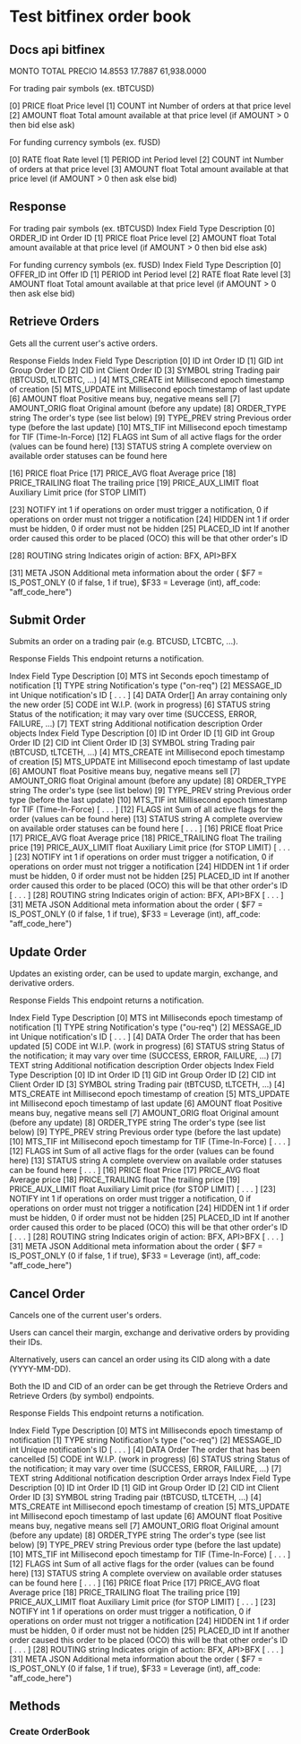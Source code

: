 # Test bitfinex order book

## Docs api bitfinex

MONTO   TOTAL   PRECIO
14.8553 17.7887 61,938.0000

For trading pair symbols (ex. tBTCUSD)

[0]	PRICE	float	Price level
[1]	COUNT	int	Number of orders at that price level
[2]	AMOUNT	float	Total amount available at that price level (if AMOUNT > 0 then bid else ask)


For funding currency symbols (ex. fUSD)

[0]	RATE	float	Rate level
[1]	PERIOD	int	Period level
[2]	COUNT	int	Number of orders at that price level
[3]	AMOUNT	float	Total amount available at that price level (if AMOUNT > 0 then ask else bid)


## Response
For trading pair symbols (ex. tBTCUSD)
Index	Field	Type	Description
[0]	ORDER_ID	int	Order ID
[1]	PRICE	float	Price level
[2]	AMOUNT	float	Total amount available at that price level (if AMOUNT > 0 then bid else ask)


For funding currency symbols (ex. fUSD)
Index	Field	Type	Description
[0]	OFFER_ID	int	Offer ID
[1]	PERIOD	int	Period level
[2]	RATE	float	Rate level
[3]	AMOUNT	float	Total amount available at that price level (if AMOUNT > 0 then ask else bid)

## Retrieve Orders
Gets all the current user's active orders.

Response Fields
Index	Field	Type	Description
[0]	ID	int	Order ID
[1]	GID	int	Group Order ID
[2]	CID	int	Client Order ID
[3]	SYMBOL	string	Trading pair (tBTCUSD, tLTCBTC, ...)
[4]	MTS_CREATE	int	Millisecond epoch timestamp of creation
[5]	MTS_UPDATE	int	Millisecond epoch timestamp of last update
[6]	AMOUNT	float	Positive means buy, negative means sell
[7]	AMOUNT_ORIG	float	Original amount (before any update)
[8]	ORDER_TYPE	string	The order's type (see list below)
[9]	TYPE_PREV	string	Previous order type (before the last update)
[10]	MTS_TIF	int	Millisecond epoch timestamp for TIF (Time-In-Force)
[12]	FLAGS	int	Sum of all active flags for the order (values can be found here)
[13]	STATUS	string	A complete overview on available order statuses can be found here

[16]	PRICE	float	Price
[17]	PRICE_AVG	float	Average price
[18]	PRICE_TRAILING	float	The trailing price
[19]	PRICE_AUX_LIMIT	float	Auxiliary Limit price (for STOP LIMIT)

[23]	NOTIFY	int	1 if operations on order must trigger a notification, 0 if operations on order must not trigger a notification
[24]	HIDDEN	int	1 if order must be hidden, 0 if order must not be hidden
[25]	PLACED_ID	int	If another order caused this order to be placed (OCO) this will be that other order's ID

[28]	ROUTING	string	Indicates origin of action: BFX, API>BFX

[31]	META	JSON	Additional meta information about the order ( $F7 = IS_POST_ONLY (0 if false, 1 if true), $F33 = Leverage (int), aff_code: "aff_code_here")

## Submit Order
Submits an order on a trading pair (e.g. BTCUSD, LTCBTC, ...).

Response Fields
This endpoint returns a notification.

Index	Field	Type	Description
[0]	MTS	int	Seconds epoch timestamp of notification
[1]	TYPE	string	Notification's type ("on-req")
[2]	MESSAGE_ID	int	Unique notification's ID
[ . . . ]
[4]	DATA	Order[]	An array containing only the new order
[5]	CODE	int	W.I.P. (work in progress)
[6]	STATUS	string	Status of the notification; it may vary over time (SUCCESS, ERROR, FAILURE, ...)
[7]	TEXT	string	Additional notification description
Order objects
Index	Field	Type	Description
[0]	ID	int	Order ID
[1]	GID	int	Group Order ID
[2]	CID	int	Client Order ID
[3]	SYMBOL	string	Trading pair (tBTCUSD, tLTCETH, ...)
[4]	MTS_CREATE	int	Millisecond epoch timestamp of creation
[5]	MTS_UPDATE	int	Millisecond epoch timestamp of last update
[6]	AMOUNT	float	Positive means buy, negative means sell
[7]	AMOUNT_ORIG	float	Original amount (before any update)
[8]	ORDER_TYPE	string	The order's type (see list below)
[9]	TYPE_PREV	string	Previous order type (before the last update)
[10]	MTS_TIF	int	Millisecond epoch timestamp for TIF (Time-In-Force)
[ . . . ]
[12]	FLAGS	int	Sum of all active flags for the order (values can be found here)
[13]	STATUS	string	A complete overview on available order statuses can be found here
[ . . . ]
[16]	PRICE	float	Price
[17]	PRICE_AVG	float	Average price
[18]	PRICE_TRAILING	float	The trailing price
[19]	PRICE_AUX_LIMIT	float	Auxiliary Limit price (for STOP LIMIT)
[ . . . ]
[23]	NOTIFY	int	1 if operations on order must trigger a notification, 0 if operations on order must not trigger a notification
[24]	HIDDEN	int	1 if order must be hidden, 0 if order must not be hidden
[25]	PLACED_ID	int	If another order caused this order to be placed (OCO) this will be that other order's ID
[ . . . ]
[28]	ROUTING	string	Indicates origin of action: BFX, API>BFX
[ . . . ]
[31]	META	JSON	Additional meta information about the order ( $F7 = IS_POST_ONLY (0 if false, 1 if true), $F33 = Leverage (int), aff_code: "aff_code_here")

## Update Order

Updates an existing order, can be used to update margin, exchange, and derivative orders.

Response Fields
This endpoint returns a notification.

Index	Field	Type	Description
[0]	MTS	int	Milliseconds epoch timestamp of notification
[1]	TYPE	string	Notification's type ("ou-req")
[2]	MESSAGE_ID	int	Unique notification's ID
[ . . . ]
[4]	DATA	Order	The order that has been updated
[5]	CODE	int	W.I.P. (work in progress)
[6]	STATUS	string	Status of the notification; it may vary over time (SUCCESS, ERROR, FAILURE, ...)
[7]	TEXT	string	Additional notification description
Order objects
Index	Field	Type	Description
[0]	ID	int	Order ID
[1]	GID	int	Group Order ID
[2]	CID	int	Client Order ID
[3]	SYMBOL	string	Trading pair (tBTCUSD, tLTCETH, ...)
[4]	MTS_CREATE	int	Millisecond epoch timestamp of creation
[5]	MTS_UPDATE	int	Millisecond epoch timestamp of last update
[6]	AMOUNT	float	Positive means buy, negative means sell
[7]	AMOUNT_ORIG	float	Original amount (before any update)
[8]	ORDER_TYPE	string	The order's type (see list below)
[9]	TYPE_PREV	string	Previous order type (before the last update)
[10]	MTS_TIF	int	Millisecond epoch timestamp for TIF (Time-In-Force)
[ . . . ]
[12]	FLAGS	int	Sum of all active flags for the order (values can be found here)
[13]	STATUS	string	A complete overview on available order statuses can be found here
[ . . . ]
[16]	PRICE	float	Price
[17]	PRICE_AVG	float	Average price
[18]	PRICE_TRAILING	float	The trailing price
[19]	PRICE_AUX_LIMIT	float	Auxiliary Limit price (for STOP LIMIT)
[ . . . ]
[23]	NOTIFY	int	1 if operations on order must trigger a notification, 0 if operations on order must not trigger a notification
[24]	HIDDEN	int	1 if order must be hidden, 0 if order must not be hidden
[25]	PLACED_ID	int	If another order caused this order to be placed (OCO) this will be that other order's ID
[ . . . ]
[28]	ROUTING	string	Indicates origin of action: BFX, API>BFX
[ . . . ]
[31]	META	JSON	Additional meta information about the order ( $F7 = IS_POST_ONLY (0 if false, 1 if true), $F33 = Leverage (int), aff_code: "aff_code_here")

## Cancel Order
Cancels one of the current user's orders.

Users can cancel their margin, exchange and derivative orders by providing their IDs.

Alternatively, users can cancel an order using its CID along with a date (YYYY-MM-DD).

Both the ID and CID of an order can be get through the Retrieve Orders and Retrieve Orders (by symbol) endpoints.

Response Fields
This endpoint returns a notification.

Index	Field	Type	Description
[0]	MTS	int	Milliseconds epoch timestamp of notification
[1]	TYPE	string	Notification's type ("oc-req")
[2]	MESSAGE_ID	int	Unique notification's ID
[ . . . ]
[4]	DATA	Order	The order that has been cancelled
[5]	CODE	int	W.I.P. (work in progress)
[6]	STATUS	string	Status of the notification; it may vary over time (SUCCESS, ERROR, FAILURE, ...)
[7]	TEXT	string	Additional notification description
Order arrays
Index	Field	Type	Description
[0]	ID	int	Order ID
[1]	GID	int	Group Order ID
[2]	CID	int	Client Order ID
[3]	SYMBOL	string	Trading pair (tBTCUSD, tLTCETH, ...)
[4]	MTS_CREATE	int	Millisecond epoch timestamp of creation
[5]	MTS_UPDATE	int	Millisecond epoch timestamp of last update
[6]	AMOUNT	float	Positive means buy, negative means sell
[7]	AMOUNT_ORIG	float	Original amount (before any update)
[8]	ORDER_TYPE	string	The order's type (see list below)
[9]	TYPE_PREV	string	Previous order type (before the last update)
[10]	MTS_TIF	int	Millisecond epoch timestamp for TIF (Time-In-Force)
[ . . . ]
[12]	FLAGS	int	Sum of all active flags for the order (values can be found here)
[13]	STATUS	string	A complete overview on available order statuses can be found here
[ . . . ]
[16]	PRICE	float	Price
[17]	PRICE_AVG	float	Average price
[18]	PRICE_TRAILING	float	The trailing price
[19]	PRICE_AUX_LIMIT	float	Auxiliary Limit price (for STOP LIMIT)
[ . . . ]
[23]	NOTIFY	int	1 if operations on order must trigger a notification, 0 if operations on order must not trigger a notification
[24]	HIDDEN	int	1 if order must be hidden, 0 if order must not be hidden
[25]	PLACED_ID	int	If another order caused this order to be placed (OCO) this will be that other order's ID
[ . . . ]
[28]	ROUTING	string	Indicates origin of action: BFX, API>BFX
[ . . . ]
[31]	META	JSON	Additional meta information about the order ( $F7 = IS_POST_ONLY (0 if false, 1 if true), $F33 = Leverage (int), aff_code: "aff_code_here")


## Methods
### Create OrderBook

